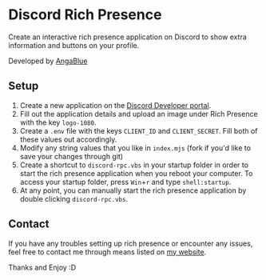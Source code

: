 
# Discord Rich Presence

Create an interactive rich presence application on Discord to show extra information and buttons on your profile.

Developed by [AngaBlue](https://anga.blue)

## Setup

1.  Create a new application on the [Discord Developer portal](https://discord.com/developers).
2.  Fill out the application details and upload an image under Rich Presence with the key `logo-1080`.
3.  Create a `.env` file with the keys `CLIENT_ID` and `CLIENT_SECRET`.  Fill both of these values out accordingly.
4.  Modify any string values that you like in `index.mjs` (fork if you'd like to save your changes through git)
5.  Create a shortcut to `discord-rpc.vbs` in your startup folder in order to start the rich presence application when you reboot your computer.  To access your startup folder, press `Win`+`r` and type `shell:startup`.
6.  At any point, you can manually start the rich presence application by double clicking `discord-rpc.vbs`.

## Contact

If you have any troubles setting up rich presence or encounter any issues, feel free to contact me through means listed on [my website](https://anga.blue/contact).

Thanks and Enjoy :D
